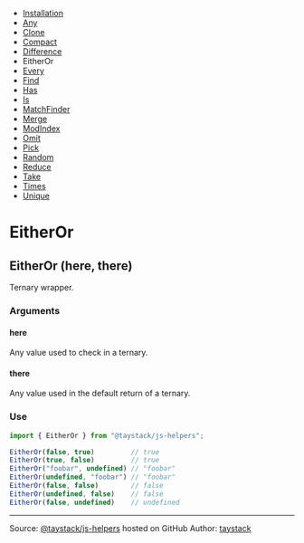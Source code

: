 - [Installation](./#installation)
- [Any](./Any.md#any)
- [Clone](./Clone.md#clone)
- [Compact](./Compact.md#compact)
- [Difference](./Difference.md#difference)
- EitherOr
- [Every](./Every.md#every)
- [Find](./Find.md#find)
- [Has](./Has.md#has)
- [Is](./Is.md#is)
- [MatchFinder](./MatchFinder.md#matchfinder)
- [Merge](./Merge.md#merge)
- [ModIndex](./ModIndex.md#modindex)
- [Omit](./Omit.md#omit)
- [Pick](./Pick.md#pick)
- [Random](./Random.md#random)
- [Reduce](./Reduce.md#reduce)
- [Take](./Take.md#take)
- [Times](./Times.md#times)
- [Unique](./Unique.md#unique)

# EitherOr

## EitherOr (here, there)

Ternary wrapper.

### Arguments

#### here

Any value used to check in a ternary.

#### there

Any value used in the default return of a ternary.

### Use

```javascript
import { EitherOr } from "@taystack/js-helpers";

EitherOr(false, true)         // true
EitherOr(true, false)         // true
EitherOr("foobar", undefined) // "foobar"
EitherOr(undefined, "foobar") // "foobar"
EitherOr(false, false)        // false
EitherOr(undefined, false)    // false
EitherOr(false, undefined)    // undefined
```

---
Source: [@taystack/js-helpers](https://github.com/taystack/js-helpers) hosted on GitHub
Author: [taystack](https://github.com/taystack)
